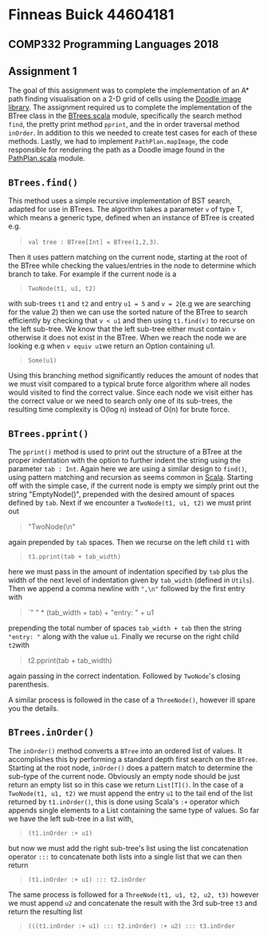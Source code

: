 
# Finneas Buick 44604181

## COMP332 Programming Languages 2018 ##

## Assignment 1 ##

The goal of this assignment was to complete the implementation of an A* path finding visualisation on a 2-D grid of cells using the [Doodle image library](https://github.com/underscoreio/doodle). The assignment required us to complete the implementation of the BTree class in the [BTrees.scala](src/main/scala/BTrees.scala) module, specifically the search method `find`, the pretty print method `pprint`, and the in order traversal method `inOrder`. In addition to this we needed to create test cases for each of these methods. Lastly, we had to implement `PathPlan.mapImage`, the code responsible for rendering the path as a Doodle image found in the [PathPlan.scala](src/main/scala/PathPlan.scala) module.

## `BTrees.find()`

This method uses a simple recursive implementation of BST search, adapted for use in BTrees. The algorithm takes a parameter `v` of type T, which means a generic type, defined when an instance of BTree is created e.g.
>`val tree : BTree[Int] = BTree(1,2,3)`.

Then it uses pattern matching on the current node, starting at the root of the BTree while checking the values/entries in the node to determine which branch to take. For example if the current node is a
>`TwoNode(t1, u1, t2)`

with sub-trees `t1` and `t2` and entry `u1 = 5` and `v = 2`(e.g we are searching for the value 2) then we can use the sorted nature of the BTree to search efficiently by checking that `v < u1` and then using `t1.find(v)` to recurse on the left sub-tree. We know that the left sub-tree either must contain `v` otherwise it does not exist in the BTree. When we reach the node we are looking e.g when `v equiv u1`we return an Option containing u1.
>`Some(u1)`

Using this branching method significantly reduces the amount of nodes that we must visit compared to a typical brute force algorithm where all nodes would visited to find the correct value. Since each node we visit either has the correct value or we need to search only one of its sub-trees, the resulting time complexity is O(log n) instead of O(n) for brute force.

## `BTrees.pprint()`

The `pprint()` method is used to print out the structure of a BTree at the proper indentation with the option to further indent the string using the parameter `tab : Int`. Again here we are using a similar design to `find()`, using pattern matching and recursion as seems common in [Scala](https://www.scala-lang.org/). Starting off with the simple case, if the current node is empty we simply print out the string  "EmptyNode()", prepended with the desired amount of spaces defined by `tab`. Next if we encounter a `TwoNode(t1, u1, t2)` we must print out
>"TwoNode(\n"

 again prepended by `tab` spaces. Then we recurse on the left child `t1` with
 >`t1.pprint(tab + tab_width)`

 here we must pass in the amount of indentation specified by `tab` plus the width of the next level of indentation  given by `tab_width` (defined in `Utils`). Then we append a comma newline with `",\n"` followed by the first entry with
 >`" " * (tab_width + tab) + "entry: " + u1

 prepending the total number of spaces `tab_width + tab` then the string `"entry: "` along with the value `u1`.
 Finally we recurse on the right child `t2`with
 > t2.pprint(tab + tab_width)

 again passing in the correct indentation. Followed by `TwoNode`'s closing parenthesis.

A similar process is followed in the case of a `ThreeNode()`, however ill spare you the details.

## `BTrees.inOrder()`

The `inOrder()` method converts a `BTree` into an ordered list of values. It accomplishes this by performing a standard depth first search on the `BTree`. Starting at the root node, `inOrder()` does a pattern match to determine the sub-type of the current node. Obviously an empty node should be just return an empty list so in this case we return `List[T]()`. In the case of a `TwoNode(t1, u1, t2)` we must append the entry `u1` to the tail end of the list returned by `t1.inOrder()`, this is done using Scala's `:+` operator which appends single elements to a List containing the same type of values. So far we have the left sub-tree in a list with,
> `(t1.inOrder :+ u1)`

but now we must add the right sub-tree's list using the list concatenation operator `:::` to concatenate both lists into a single list that we can then return
>`(t1.inOrder :+ u1) ::: t2.inOrder`

The same process is followed for a `ThreeNode(t1, u1, t2, u2, t3)` however we must append `u2` and concatenate the result with the 3rd sub-tree  `t3` and return the resulting list
>`(((t1.inOrder :+ u1) ::: t2.inOrder) :+ u2) ::: t3.inOrder`
